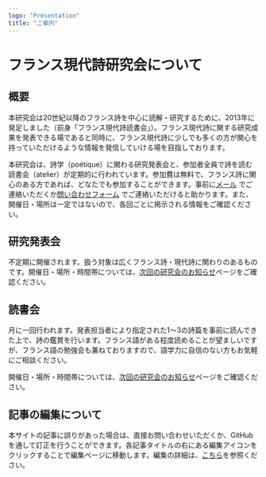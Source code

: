 ```yaml
---
logo: "Présentation"
title: "ご案内"
---
```


# フランス現代詩研究会について

## 概要

本研究会は20世紀以降のフランス詩を中心に読解・研究するために、2013年に発足しました（前身「フランス現代詩読書会」）。フランス現代詩に関する研究成果を発表できる場であると同時に、フランス現代詩に少しでも多くの方が関心を持っていただけるような情報を発信していける場を目指しております。

本研究会は、詩学（poétique）に関わる研究発表会と、参加者全員で詩を読む読書会（atelier）が定期的に行われています。参加費は無料で、フランス詩に関心のある方であれば、どなたでも参加することができます。事前に[メール](mailto:atelierp.info@gmail.com)  でご連絡いただくか[問い合わせフォーム](/contact)  でご連絡いただけると助かります。また、開催日・場所は一定ではないので、各回ごとに掲示される情報をご確認ください。

## 研究発表会

不定期に開催されます。扱う対象は広くフランス詩・現代詩に関わりのあるものです。開催日・場所・時間帯については、[次回の研究会のお知らせ](/next)ページをご確認ください。

## 読書会

月に一回行われます。発表担当者により指定された1〜3の詩篇を事前に読んできた上で、詩の鑑賞を行います。フランス語がある程度読めることが望ましいですが、フランス語の勉強会も兼ねておりますので、語学力に自信のない方もお気軽にご相談ください。

開催日・場所・時間帯については、[次回の研究会のお知らせ](/next)ページをご確認ください。

## 記事の編集について

本サイトの記事に誤りがあった場合は、直接お問い合わせいただくか、GitHubを通して訂正を行うことができます。各記事タイトルの右にある編集アイコンをクリックすることで編集ページに移動します。編集の詳細は、[こちら](edit.html)を参照ください。



